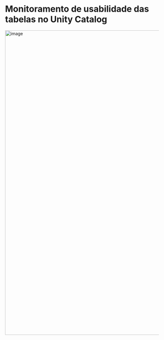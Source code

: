 # Monitoramento de usabilidade das tabelas no Unity Catalog
<img width="996" alt="image" src="https://github.com/user-attachments/assets/1bcc9f17-3293-466e-be86-930a38ae12cc">
